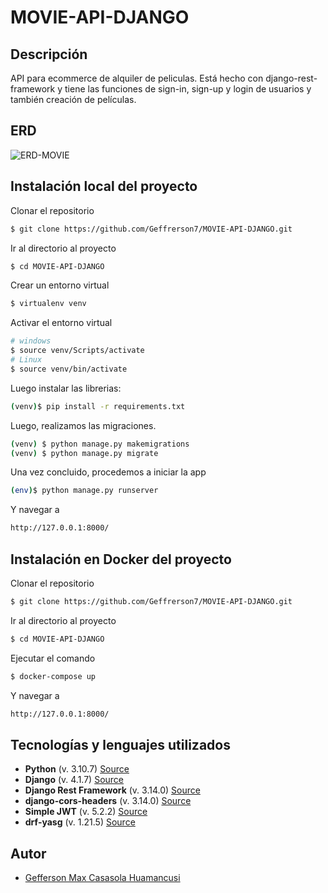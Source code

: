 # MOVIE-API-DJANGO

## Descripción
API para ecommerce de alquiler de peliculas. Está hecho con django-rest-framework y tiene las funciones de sign-in, sign-up y login de usuarios y también creación de películas.

## ERD

![ERD-MOVIE](https://user-images.githubusercontent.com/61089189/230192360-7b052f0e-16ce-4a8c-a1d6-dc54f0cf8302.png)

## Instalación local del proyecto

Clonar el repositorio

```bash
$ git clone https://github.com/Geffrerson7/MOVIE-API-DJANGO.git
```

Ir al directorio al proyecto

```bash
$ cd MOVIE-API-DJANGO
```

Crear un entorno virtual

```sh
$ virtualenv venv
```
Activar el entorno virtual
```sh
# windows
$ source venv/Scripts/activate
# Linux
$ source venv/bin/activate
```

Luego instalar las librerias:

```sh
(venv)$ pip install -r requirements.txt
```

Luego, realizamos las migraciones.
```sh
(venv) $ python manage.py makemigrations
(venv) $ python manage.py migrate
```

Una vez concluido, procedemos a iniciar la app
```sh
(env)$ python manage.py runserver
```
Y navegar a
```sh
http://127.0.0.1:8000/
```

## Instalación en Docker del proyecto

Clonar el repositorio

```bash
$ git clone https://github.com/Geffrerson7/MOVIE-API-DJANGO.git
```

Ir al directorio al proyecto

```bash
$ cd MOVIE-API-DJANGO
```

Ejecutar el comando
```sh
$ docker-compose up
```

Y navegar a
```sh
http://127.0.0.1:8000/
```

## Tecnologías y lenguajes utilizados

* **Python** (v. 3.10.7) [Source](https://www.python.org/)
* **Django** (v. 4.1.7)  [Source](https://www.djangoproject.com/)
* **Django Rest Framework** (v. 3.14.0) [Source](https://www.django-rest-framework.org/)
* **django-cors-headers** (v. 3.14.0) [Source](https://pypi.org/project/django-cors-headers/)
* **Simple JWT** (v. 5.2.2) [Source](https://django-rest-framework-simplejwt.readthedocs.io/en/latest/)
* **drf-yasg** (v. 1.21.5) [Source](https://drf-yasg.readthedocs.io/en/stable/)

## Autor
- [Gefferson Max Casasola Huamancusi](https://www.github.com/Geffrerson7)
